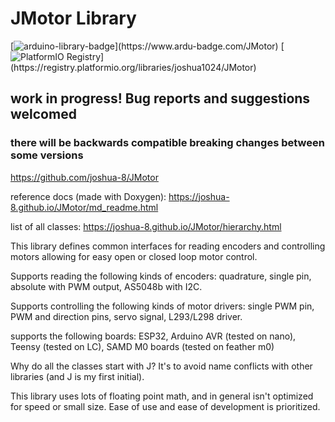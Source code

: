 # JMotor Library

[![arduino-library-badge](https://www.ardu-badge.com/badge/JMotor.svg?)](https://www.ardu-badge.com/JMotor)
[![PlatformIO Registry](https://badges.registry.platformio.org/packages/joshua1024/library/JMotor.svg?)](https://registry.platformio.org/libraries/joshua1024/JMotor)

## work in progress! Bug reports and suggestions welcomed
### there will be backwards compatible breaking changes between some versions

https://github.com/joshua-8/JMotor

reference docs (made with Doxygen): https://joshua-8.github.io/JMotor/md_readme.html

list of all classes: https://joshua-8.github.io/JMotor/hierarchy.html

This library defines common interfaces for reading encoders and controlling motors allowing for easy open or closed loop motor control.

Supports reading the following kinds of encoders: quadrature, single pin, absolute with PWM output, AS5048b with I2C.

Supports controlling the following kinds of motor drivers: single PWM pin, PWM and direction pins, servo signal, L293/L298 driver. 

supports the following boards:   ESP32, Arduino AVR (tested on nano), Teensy (tested on LC), SAMD M0 boards (tested on feather m0)

Why do all the classes start with J? It's to avoid name conflicts with other libraries (and J is my first initial).

This library uses lots of floating point math, and in general isn't optimized for speed or small size. Ease of use and ease of development is prioritized.
